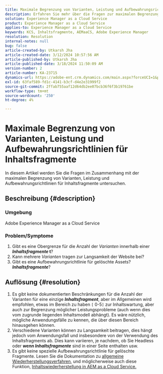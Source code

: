```yaml
---
title: Maximale Begrenzung von Varianten, Leistung und Aufbewahrungsrichtlinien für Inhaltsfragmente
description: Erfahren Sie mehr über die Fragen zur maximalen Begrenzung von Varianten, Leistung und Aufbewahrungsrichtlinien für Inhaltsfragmente.
solution: Experience Manager as a Cloud Service
product: Experience Manager as a Cloud Service
applies-to: Experience Manager as a Cloud Service
keywords: KCS, Inhaltsfragmente, AEMaaCS, Adobe Experience Manager
resolution: Resolution
internal-notes: null
bug: false
article-created-by: Utkarsh Jha
article-created-date: 3/12/2024 10:57:56 AM
article-published-by: Utkarsh Jha
article-published-date: 3/18/2024 11:50:09 AM
version-number: 2
article-number: KA-23715
dynamics-url: https://adobe-ent.crm.dynamics.com/main.aspx?forceUCI=1&pagetype=entityrecord&etn=knowledgearticle&id=fcf6705a-5fe0-ee11-904d-6045bd0063aa
exl-id: 63faf589-fd1c-4141-b3cf-d4e2e31999f2
source-git-commit: 2ffab755aaf12d64db2ee07bcb36f6f3b19761be
workflow-type: tm+mt
source-wordcount: '250'
ht-degree: 4%

---
```


# Maximale Begrenzung von Varianten, Leistung und Aufbewahrungsrichtlinien für Inhaltsfragmente


In diesem Artikel werden Sie die Fragen im Zusammenhang mit der maximalen Begrenzung von Varianten, Leistung und Aufbewahrungsrichtlinien für Inhaltsfragmente untersuchen.

## Beschreibung {#description}


### Umgebung

Adobe Experience Manager as a Cloud Service

### Problem/Symptome

1. Gibt es eine Obergrenze für die Anzahl der *Varianten* innerhalb einer <b>*Inhaltsfragmente* t</b>?
2. Kann mehrere *Varianten* tragen zur Langsamkeit der Website bei?
3. Gibt es eine Aufbewahrungsrichtlinie für gelöschte Assets? <b>*Inhaltsfragmente</b>*?



## Auflösung {#resolution}


1. Es gibt keine dokumentierten Beschränkungen für die Anzahl der Varianten für eine einzige <b>*Inhaltsfragment</b>*, aber im Allgemeinen wird empfohlen, etwas im Bereich zu haben `[` 0-5`]`  zur Inhaltswartung, aber auch zur Begrenzung möglicher Leistungsprobleme (auch wenn dies vom zugrunde liegenden Inhaltsmodell abhängt). Es wäre nützlich, mögliche Anwendungsfälle zu kennen, die über diesen Bereich hinausgehen können.
2. Verschiedene Varianten können zu Langsamkeit beitragen, dies hängt jedoch vom Anwendungsfall und insbesondere von der Verwendung des Inhaltsfragments ab. Dies kann variieren, je nachdem, ob Sie Headless oder <b>*wenn Inhaltsfragmente</b>* sind in einer Seite enthalten usw.
3. Es gibt keine spezielle Aufbewahrungsrichtlinie für gelöschte Fragmente. Lesen Sie die Dokumentation zu [allgemeine Wiederherstellungsverfahren](https://experienceleague.adobe.com/docs/experience-cloud-kcs/kbarticles/KA-23505.html?lang=en), und möglicherweise auch diese Funktion, [Inhaltswiederherstellung in AEM as a Cloud Service.](https://experienceleague.adobe.com/docs/experience-manager-cloud-service/content/operations/restore.html?lang=de)
